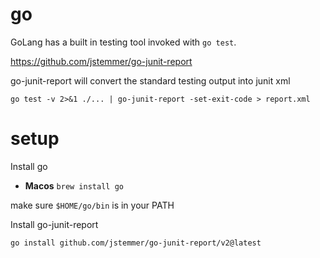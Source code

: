 
# go 

GoLang has a built in testing tool invoked with `go test`.

https://github.com/jstemmer/go-junit-report

go-junit-report will convert the standard testing output into junit xml 

```shell
go test -v 2>&1 ./... | go-junit-report -set-exit-code > report.xml
```



# setup

Install go

* **Macos** `brew install go`

make sure `$HOME/go/bin` is in your PATH

Install go-junit-report

```shell
go install github.com/jstemmer/go-junit-report/v2@latest
```



